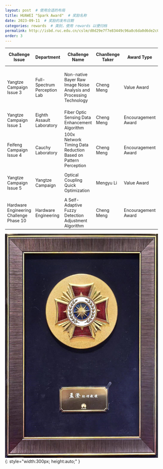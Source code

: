 ```yaml
---
layout: post  # 使用合适的布局
title: HUAWEI "Spark Award"  # 奖励名称
date: 2023-09-11  # 奖励的发布日期
categories: rewards  # 类别，使用 rewards 以便归档
permalink: http://isbd.ruc.edu.cn/cslm/d0d29e7f7e83449c96a8c6da0d6de2c0.htm
order: 3
---
```


| Challenge Issue       | Department                 | Challenge Name                                   | Chanllenge Taker   | Award Type   | Spark Award Issue | Core Team Members                      |
| ---------------------- | -------------------------- | ----------------------------------------------- | -------- | ------------ | ------------------ | -------------------------------------- |
| Yangtze Campaign Issue 3 | Full-Spectrum Perception Lab | Non-native Bayer Raw Image Noise Analysis and Processing Technology | Cheng Meng | Value Award   | Issue 73        | Xinlai Kang, Qiannan Huang, Jingyi Zhang, Cheng Meng |
| Yangtze Campaign Issue 1 | Eighth Assault Laboratory      | Fiber Optic Sensing Data Enhancement Algorithm   | Cheng Meng | Encouragement Award | Issue 73        | Jun Zhu, Mengyu Li, Cheng Meng         |
| Feifeng Campaign Issue 4 | Cauchy Laboratory         | 100x Network Timing Data Reduction Based on Pattern Perception | Cheng Meng | Encouragement Award | Issue 88        | Junlie Huang, Cheng Meng               |
| Yangtze Campaign Issue 5 | Yangtze Campaign          | Optical Coupling Quick Optimization              | Mengyu Li | Value Award   | Issue 109       | Mengyu Li, Junlie Huang, Cheng Meng    |
| Hardware Engineering Challenge Phase 10 | Hardware Engineering        | A Self-Adaptive Fuzzy Detection Adjustment Algorithm | Cheng Meng | Encouragement Award | Issue 109       | Junlie Huang, Cheng Meng               |

![honorary medal](../images/火花奖.jpg){: style="width:300px; height:auto;" }

